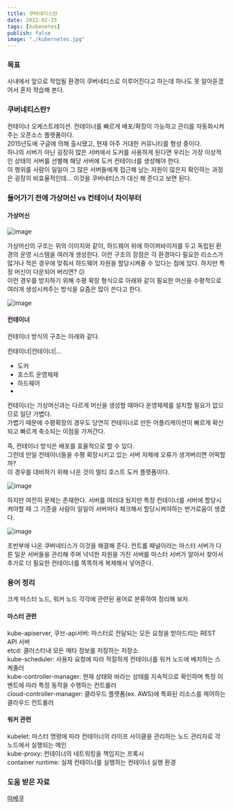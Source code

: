 ```yaml
---
title: 쿠버네티스란
date: 2022-02-15
tags: [kubenetes]
publish: false
image: "./kubernetes.jpg"
---
```


### 목표

사내에서 앞으로 작업될 환경이 쿠버네티스로 이루어진다고 하는데 하나도 못 알아듣겠어서 혼자 학습해 본다.

### 쿠버네티스란?

컨테이너 오케스트레이션.
컨테이너를 빠르게 배포/확장이 가능하고 관리를 자동화시켜주는 오픈소스 플랫폼이다.  
2015년도에 구글에 의해 출시됐고, 현재 아주 거대한 커뮤니티를 형성 중이다.  
하나의 서버가 아닌 굉장히 많은 서버에서 도커를 사용하게 된다면 우리는 가장 이상적인 상태의 서버를 선별해 해당 서버에 도커 컨테이너를 생성해야 한다.  
이 행위를 사람이 일일이 그 많은 서버들에게 접근해 남는 자원이 많은지 확인하는 과정은 굉장히 비효율적인데... 이것을 쿠버네티스가 대신 해 준다고 보면 된다.

### 들어가기 전에 가상머신 vs 컨테이너 차이부터

#### 가상머신

![image](https://user-images.githubusercontent.com/24996316/154515156-444cedf1-a47e-4f9d-89ce-59297db14438.png)

가상머신의 구조는 위의 이미지와 같이, 하드웨어 위에 하이퍼바이저를 두고 독립된 환경의 운영 시스템을 여러개 생성한다. 이런 구조의 장점은 각 환경마다 필요한 리소스가 많거나 적은 경우에 맞춰서 하드웨어 자원을 할당시켜줄 수 있다는 점에 있다. 하지만 특정 머신이 다운되어 버리면? 😕  
이런 경우를 방지하기 위해 수평 확장 형식으로 아래와 같이 필요한 머신을 수평적으로 여러개 생성시켜주는 방식을 요즘은 많이 쓴다고 한다.

![image](https://user-images.githubusercontent.com/24996316/154516264-3433270d-22dc-458f-a5bb-95886f1a7f69.png)

#### 컨테이너

컨테이너 방식의 구조는 아래와 같다.

컨테이너|컨테이너|...

- 도커
- 호스트 운영체제
- 하드웨어
-

컨테이너는 가상머신과는 다르게 머신을 생성할 때마다 운영체제를 설치할 필요가 없으므로 일단 가볍다.  
가볍기 때문에 수평확장의 경우도 당연히 컨테이너로 만든 어플리케이션이 빠르게 확산되고 빠르게 축소되는 이점을 가져간다.

즉, 컨테이너 방식은 배포를 효율적으로 할 수 있다.  
그런데 만일 컨테이너들을 수평 확장시키고 있는 서버 자체에 오류가 생겨버리면 어떡할까?  
이 경우를 대비하기 위해 나온 것이 멀티 호스트 도커 플랫폼이다.

![image](https://user-images.githubusercontent.com/24996316/154518497-f3f72350-1776-4eb9-a0cf-a35bc03a6bee.png)

하지만 여전히 문제는 존재한다. 서버를 여러대 뒀지만 특정 컨테이너를 서버에 할당시켜야할 때 그 기준을 사람이 일일이 서버마다 체크해서 할당시켜야하는 번거로움이 생겼다.

![image](https://user-images.githubusercontent.com/24996316/154519434-bbe896a6-316f-46e8-a0d2-6c8389ac3a10.png)

초반부에 나온 쿠버네티스가 이것을 해결해 준다. 컨트롤 패널이라는 마스터 서버가 다른 일꾼 서버들을 관리해 주며 넉넉한 자원을 가진 서버를 마스터 서버가 알아서 찾아서 추가로 더 필요한 컨테이너를 똑똑하게 복제해서 넣어준다.

### 용어 정리

크게 마스터 노드, 워커 노드 각각에 관련된 용어로 분류하여 정리해 보자.

#### 마스터 관련

kube-apiserver, 쿠브-api서버: 마스터로 전달되는 모든 요청을 받아드리는 REST API 서버  
etcd: 클러스터내 모든 메타 정보를 저장하는 저장소  
kube-scheduler: 사용자 요청에 따라 적절하게 컨테이너를 워커 노드에 배치하는 스케줄러  
kube-controller-manager: 현재 상태와 바라는 상태를 지속적으로 확인하며 특정 이벤트에 따라 특정 동작을 수행하는 컨트롤러  
cloud-controller-manager: 클라우드 플랫폼(ex. AWS)에 특화된 리소스를 제어하는 클라우드 컨트롤러

#### 워커 관련

kubelet: 마스터 명령에 따라 컨테이너의 라이프 사이클을 관리하는 노드 관리자로 각 노드에서 실행되는 메인  
kube-proxy: 컨테이너의 네트워킹을 책임지는 프록시  
container runtime: 실제 컨테이너를 실행하는 컨테이너 실행 환경

### 도움 받은 자료

[따베쿠](https://www.youtube.com/watch?v=Sj9Z6-w1VUE&list=PLApuRlvrZKohaBHvXAOhUD-RxD0uQ3z0c&index=2)
